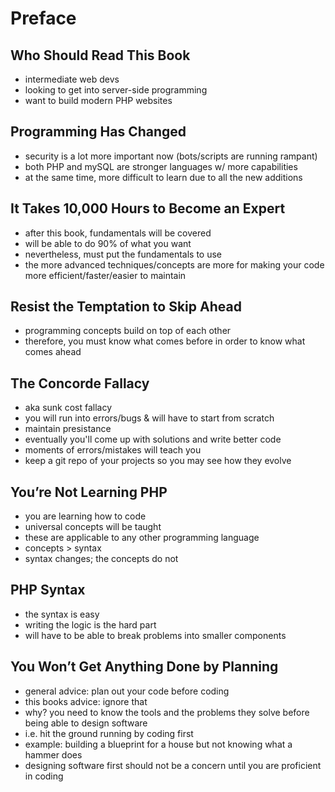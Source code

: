 # Preface

## Who Should Read This Book

- intermediate web devs
- looking to get into server-side programming
- want to build modern PHP websites

## Programming Has Changed

- security is a lot more important now (bots/scripts are running rampant)
- both PHP and mySQL are stronger languages w/ more capabilities
- at the same time, more difficult to learn due to all the new additions

## It Takes 10,000 Hours to Become an Expert

- after this book, fundamentals will be covered
- will be able to do 90% of what you want
- nevertheless, must put the fundamentals to use
- the more advanced techniques/concepts are more for making your code more efficient/faster/easier to maintain

## Resist the Temptation to Skip Ahead

- programming concepts build on top of each other
- therefore, you must know what comes before in order to know what comes ahead

## The Concorde Fallacy

- aka sunk cost fallacy
- you will run into errors/bugs & will have to start from scratch
- maintain presistance
- eventually you'll come up with solutions and write better code
- moments of errors/mistakes will teach you
- keep a git repo of your projects so you may see how they evolve

## You’re Not Learning PHP

- you are learning how to code
- universal concepts will be taught
- these are applicable to any other programming language
- concepts > syntax
- syntax changes; the concepts do not

## PHP Syntax

- the syntax is easy
- writing the logic is the hard part
- will have to be able to break problems into smaller components

## You Won’t Get Anything Done by Planning

- general advice: plan out your code before coding
- this books advice: ignore that
- why? you need to know the tools and the problems they solve before being able to design software
- i.e. hit the ground running by coding first
- example: building a blueprint for a house but not knowing what a hammer does
- designing software first should not be a concern until you are proficient in coding
